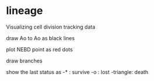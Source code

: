 # lineage
Visualizing cell division tracking data

draw Ao to Ao as black lines

plot NEBD point as red dots

draw branches 

show the last status as
      -* : survive
      -o : lost
      -triangle: death
